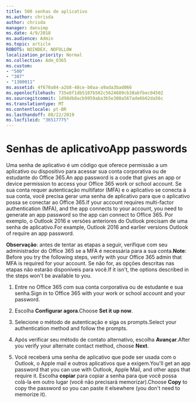 ```yaml
---
title: 500 senhas de aplicativo
ms.author: chrisda
author: chrisda
manager: dansimp
ms.date: 4/9/2018
ms.audience: Admin
ms.topic: article
ROBOTS: NOINDEX, NOFOLLOW
localization_priority: Normal
ms.collection: Adm_O365
ms.custom:
- "500"
- "387"
- "1300011"
ms.assetid: 4f670a84-a2b8-48ce-b0aa-a9ada3bad066
ms.openlocfilehash: 735e8f1db5107b502c5624689cb38abfbec04502
ms.sourcegitcommit: 1d98db8acb9959aba3b5e308a567ade6b62da56c
ms.translationtype: MT
ms.contentlocale: pt-BR
ms.lasthandoff: 08/22/2019
ms.locfileid: "36517775"
---
```

# <a name="app-passwords"></a><span data-ttu-id="86402-102">Senhas de aplicativo</span><span class="sxs-lookup"><span data-stu-id="86402-102">App passwords</span></span>

<span data-ttu-id="86402-103">Uma senha de aplicativo é um código que oferece permissão a um aplicativo ou dispositivo para acessar sua conta corporativa ou de estudante do Office 365.</span><span class="sxs-lookup"><span data-stu-id="86402-103">An app password is a code that gives an app or device permission to access your Office 365 work or school account.</span></span> <span data-ttu-id="86402-104">Se sua conta requer autenticação multifator (MFA) e o aplicativo se conecta à sua conta, você precisa gerar uma senha de aplicativo para que o aplicativo possa se conectar ao Office 365.</span><span class="sxs-lookup"><span data-stu-id="86402-104">If your account requires multi-factor authentication (MFA), and the app connects to your account, you need to generate an app password so the app can connect to Office 365.</span></span> <span data-ttu-id="86402-105">Por exemplo, o Outlook 2016 e versões anteriores do Outlook precisam de uma senha de aplicativo.</span><span class="sxs-lookup"><span data-stu-id="86402-105">For example, Outlook 2016 and earlier versions Outlook of require an app password.</span></span>

 <span data-ttu-id="86402-106">**Observação**: antes de tentar as etapas a seguir, verifique com seu administrador do Office 365 se a MFA é necessária para a sua conta.</span><span class="sxs-lookup"><span data-stu-id="86402-106">**Note**: Before you try the following steps, verify with your Office 365 admin that MFA is required for your account.</span></span> <span data-ttu-id="86402-107">Se não for, as opções descritas nas etapas não estarão disponíveis para você.</span><span class="sxs-lookup"><span data-stu-id="86402-107">If it isn't, the options described in the steps won't be available to you.</span></span>

1. <span data-ttu-id="86402-108">Entre no Office 365 com sua conta corporativa ou de estudante e sua senha.</span><span class="sxs-lookup"><span data-stu-id="86402-108">Sign in to Office 365 with your work or school account and your password.</span></span>

2. <span data-ttu-id="86402-109">Escolha **Configurar agora**.</span><span class="sxs-lookup"><span data-stu-id="86402-109">Choose **Set it up now**.</span></span>

3. <span data-ttu-id="86402-110">Selecione o método de autenticação e siga os prompts.</span><span class="sxs-lookup"><span data-stu-id="86402-110">Select your authentication method and follow the prompts.</span></span>

4. <span data-ttu-id="86402-111">Após verificar seu método de contato alternativo, escolha **Avançar**.</span><span class="sxs-lookup"><span data-stu-id="86402-111">After you verify your alternate contact method, choose **Next**.</span></span>

5. <span data-ttu-id="86402-112">Você receberá uma senha de aplicativo que pode ser usada com o Outlook, o Apple mail e outros aplicativos que a exigem.</span><span class="sxs-lookup"><span data-stu-id="86402-112">You'll get an app password that you can use with Outlook, Apple Mail, and other apps that require it.</span></span> <span data-ttu-id="86402-113">Escolha **copiar** para copiar a senha para que você possa colá-la em outro lugar (você não precisará memorizar).</span><span class="sxs-lookup"><span data-stu-id="86402-113">Choose **Copy** to copy the password so you can paste it elsewhere (you don't need to memorize it).</span></span>
